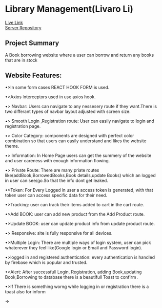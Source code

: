 # Library Management(Livaro Li)

[Live Link](https://library-management-rid.web.app/)<br/>
[Server Repository](https://github.com/Radiat09/library-management-server)


## Project Summary
A Book borrowing website where a user can borrow and return any books that are in stock

## Website Features:

•>In some form cases REACT HOOK FORM is used.

•>Axios Interceptors used in use axios hook.

•> Navbar: Users can navigate to any nessesery route if they want.There is two differant types of navbar layout adjusted with screen size.

•> Smooth Login ,Registration route: User can easily navigate to login and registration page.

•> Color Category: components are designed with perfect color combination so that users can easily understand and likes the website theme.

•> Information: In Home Page users can get the summery of the website and user careness with enough information flowing.

•> Private Route: There are many priate routes like(addBook,BorrowedBooks,Book details,update Books) which an logged in user can see/go.So that the info dont get leaked.

•>Token: For Every Logged in user a access token is generated, with that token user can access specific data for their need.

•>Tracking: user can track their items added to cart in the cart route.

•>Add BOOK: user can add new product from the Add Product route.

•>Update BOOK: user can update product info from update product route.

•> Responsive: site is fully responsive for all devices.

•>Multiple Login: There are multiple ways of login system, user can pick whaterever they feel like(Google login or Email and Password login).

•>logged in and registered authentication: every authentication is handled by firebase which is popular and trusted.

•>Alert: After successfull Login, Registration, adding Book,updating Book,Borrowing to database there is a beautifull Toast to confirm .

•>If There is something worng while logging in or registration there is a toast also for inform

=>
